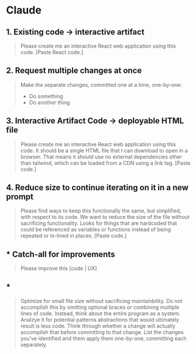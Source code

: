 # Claude

## 1. Existing code -> interactive artifact
> Please create me an interactive React web application using this code. [Paste React code.]

## 2. Request multiple changes at once
> Make the separate changes, committed one at a time, one-by-one:
> * Do something
> * Do another thing

## 3. Interactive Artifact Code -> deployable HTML file
> Please create me an interactive React web application using this code. It should be a single HTML file that I can download to open in a browser. That means it should use no external dependencies other than tailwind, which can be loaded from a CDN using a link tag. [Paste code.]

## 4. Reduce size to continue iterating on it in a new prompt
> Please find ways to keep this functionally the same, but simplified, with respect to its code. We want to reduce the size of the file without sacrificing functionality. Looks for things that are hardcoded that could be referenced as variables or functions instead of being repeated or in-lined in places. [Paste code.]

## * Catch-all for improvements
> Please improve this [code | UX]

## * 
> Optimize for small file size without sacrificing maintainbility. Do not accomplish this by omitting optional braces or combining multiple lines of code. Instead, think about the entire program as a system. Analzye it for potential patterns abstractions that would ultimately result is less code. Think through whether a change will actually accomplish that before committing to that change. List the changes you've identified and them apply them one-by-one, committing each separately.